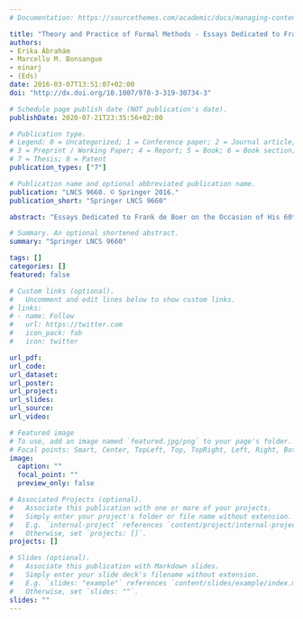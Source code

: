 ```yaml
---
# Documentation: https://sourcethemes.com/academic/docs/managing-content/

title: "Theory and Practice of Formal Methods - Essays Dedicated to Frank de Boer on the Occasion of His 60th Birthday"
authors: 
- Erika Ábrahám
- Marcello M. Bonsangue
- einarj
- (Eds)
date: 2016-03-07T13:51:07+02:00 
doi: "http://dx.doi.org/10.1007/978-3-319-30734-3"

# Schedule page publish date (NOT publication's date).
publishDate: 2020-07-21T23:35:56+02:00

# Publication type.
# Legend: 0 = Uncategorized; 1 = Conference paper; 2 = Journal article;
# 3 = Preprint / Working Paper; 4 = Report; 5 = Book; 6 = Book section;
# 7 = Thesis; 8 = Patent
publication_types: ["7"]

# Publication name and optional abbreviated publication name.
publication: "LNCS 9660. © Springer 2016."
publication_short: "Springer LNCS 9660"

abstract: "Essays Dedicated to Frank de Boer on the Occasion of His 60th Birthday"

# Summary. An optional shortened abstract.
summary: "Springer LNCS 9660"

tags: []
categories: []
featured: false

# Custom links (optional).
#   Uncomment and edit lines below to show custom links.
# links:
# - name: Follow
#   url: https://twitter.com
#   icon_pack: fab
#   icon: twitter

url_pdf:
url_code:
url_dataset:
url_poster:
url_project:
url_slides:
url_source:
url_video:

# Featured image
# To use, add an image named `featured.jpg/png` to your page's folder. 
# Focal points: Smart, Center, TopLeft, Top, TopRight, Left, Right, BottomLeft, Bottom, BottomRight.
image:
  caption: ""
  focal_point: ""
  preview_only: false

# Associated Projects (optional).
#   Associate this publication with one or more of your projects.
#   Simply enter your project's folder or file name without extension.
#   E.g. `internal-project` references `content/project/internal-project/index.md`.
#   Otherwise, set `projects: []`.
projects: []

# Slides (optional).
#   Associate this publication with Markdown slides.
#   Simply enter your slide deck's filename without extension.
#   E.g. `slides: "example"` references `content/slides/example/index.md`.
#   Otherwise, set `slides: ""`.
slides: ""
---
```

